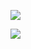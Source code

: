 <img src="https://user-images.githubusercontent.com/55414654/107807916-d4c0d180-6d36-11eb-82e2-6e632faf0b99.png"></img> 

<img src="https://user-images.githubusercontent.com/55414654/107807770-9fb47f00-6d36-11eb-83e2-b0b90cbc89df.png"></img> 

